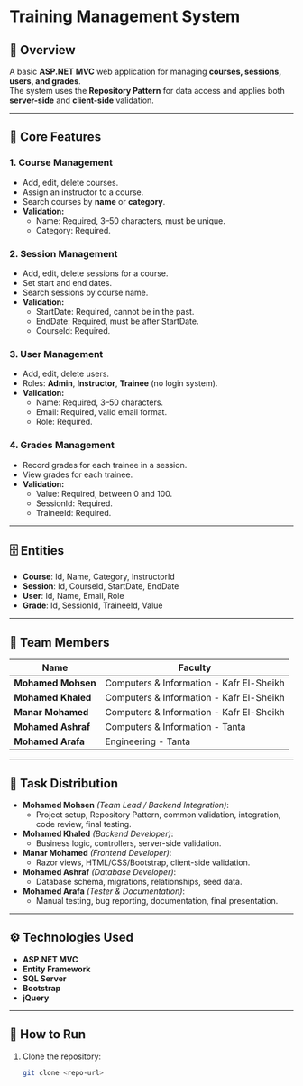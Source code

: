# Training Management System

## 📌 Overview
A basic **ASP.NET MVC** web application for managing **courses, sessions, users, and grades**.  
The system uses the **Repository Pattern** for data access and applies both **server-side** and **client-side** validation.

---

## 🎯 Core Features
### 1. Course Management
- Add, edit, delete courses.
- Assign an instructor to a course.
- Search courses by **name** or **category**.
- **Validation:**
  - Name: Required, 3–50 characters, must be unique.
  - Category: Required.

### 2. Session Management
- Add, edit, delete sessions for a course.
- Set start and end dates.
- Search sessions by course name.
- **Validation:**
  - StartDate: Required, cannot be in the past.
  - EndDate: Required, must be after StartDate.
  - CourseId: Required.

### 3. User Management
- Add, edit, delete users.
- Roles: **Admin**, **Instructor**, **Trainee** (no login system).
- **Validation:**
  - Name: Required, 3–50 characters.
  - Email: Required, valid email format.
  - Role: Required.

### 4. Grades Management
- Record grades for each trainee in a session.
- View grades for each trainee.
- **Validation:**
  - Value: Required, between 0 and 100.
  - SessionId: Required.
  - TraineeId: Required.

---

## 🗄 Entities
- **Course**: Id, Name, Category, InstructorId  
- **Session**: Id, CourseId, StartDate, EndDate  
- **User**: Id, Name, Email, Role  
- **Grade**: Id, SessionId, TraineeId, Value  

---

## 👥 Team Members
| Name            | Faculty                              |
|-----------------|--------------------------------------|
| **Mohamed Mohsen** | Computers & Information - Kafr El-Sheikh |
| **Mohamed Khaled** | Computers & Information - Kafr El-Sheikh |
| **Manar Mohamed**  | Computers & Information - Kafr El-Sheikh |
| **Mohamed Ashraf** | Computers & Information - Tanta |
| **Mohamed Arafa**  | Engineering - Tanta |

---

## 📌 Task Distribution
- **Mohamed Mohsen** *(Team Lead / Backend Integration)*:  
  - Project setup, Repository Pattern, common validation, integration, code review, final testing.
- **Mohamed Khaled** *(Backend Developer)*:  
  - Business logic, controllers, server-side validation.
- **Manar Mohamed** *(Frontend Developer)*:  
  - Razor views, HTML/CSS/Bootstrap, client-side validation.
- **Mohamed Ashraf** *(Database Developer)*:  
  - Database schema, migrations, relationships, seed data.
- **Mohamed Arafa** *(Tester & Documentation)*:  
  - Manual testing, bug reporting, documentation, final presentation.

---

## ⚙️ Technologies Used
- **ASP.NET MVC**
- **Entity Framework**
- **SQL Server**
- **Bootstrap**
- **jQuery**

---

## 🚀 How to Run
1. Clone the repository:
   ```bash
   git clone <repo-url>
